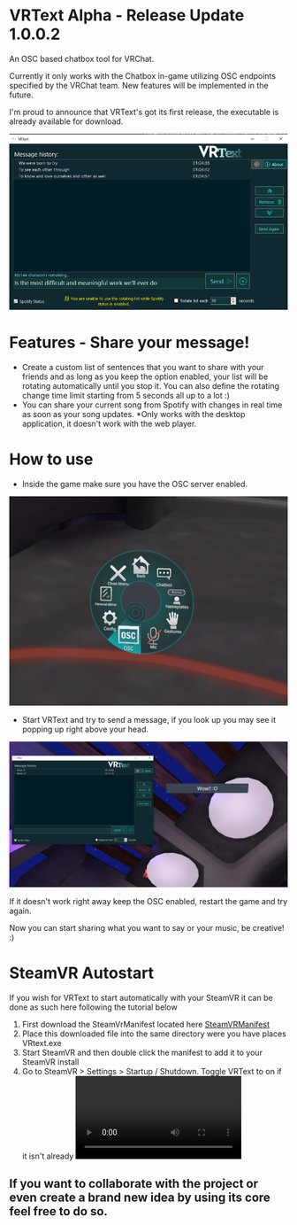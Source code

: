 # VRText Alpha - Release Update 1.0.0.2
An OSC based chatbox tool for VRChat.

Currently it only works with the Chatbox in-game utilizing OSC endpoints specified by the VRChat team. New features will be implemented in the future.

I'm proud to announce that VRText's got its first release, the executable is already available for download.

![VRText application screen - Alpha version](GitContent/demo.png "VRText application screen - Alpha version")

# Features - Share your message!

- Create a custom list of sentences that you want to share with your friends and as long as you keep the option enabled, your list will be rotating automatically until you stop it.
You can also define the rotating change time limit starting from 5 seconds all up to a lot :)
- You can share your current song from Spotify with changes in real time as soon as your song updates. *Only works with the desktop application, it doesn't work with the web player.

# How to use

- Inside the game make sure you have the OSC server enabled.

![VRChat OSC Menu](GitContent/oscdemo.png "VRChat OSC Menu")


- Start VRText and try to send a message, if you look up you may see it popping up right above your head.

![VRChat OSC Menu](GitContent/popdemo.png "VRChat OSC Menu")

If it doesn't work right away keep the OSC enabled, restart the game and try again.


Now you can start sharing what you want to say or your music, be creative! :)


# SteamVR Autostart

If you wish for VRText to start automatically with your SteamVR it can be done as such here following the tutorial below
1. First download the SteamVrManifest located here [SteamVRManifest](VRtext/manifest.vrmanifest "SteamVRManifest")
2. Place this downloaded file into the same directory were you have places VRtext.exe
3. Start SteamVR and then double click the manifest to add it to your SteamVR install
4. Go to SteamVR > Settings > Startup / Shutdown. Toggle VRText to on if it isn't already
![VRText SteamVR Autostart](GitContent/Vrtextautostart.mp4 "Autostart")

## If you want to collaborate with the project or even create a brand new idea by using its core feel free to do so.
